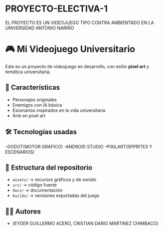 # PROYECTO-ELECTIVA-1
EL PROYECTO ES UN VIDEOJUEGO TIPO CONTRA AMBIENTADO EN LA UNIVERSIDAD ANTONIO NARIÑO
# 🎮 Mi Videojuego Universitario

Este es un proyecto de videojuego en desarrollo, con estilo **pixel art** y temática universitaria.  

## 🚀 Características
- Personajes originales
- Enemigos con IA básica
- Escenarios inspirados en la vida universitaria
- Arte en pixel art

## 🛠️ Tecnologías usadas
-GODOT(MOTOR GRAFICO)
-ANDROID STUDIO
-PIXILART(SPPRITES Y ESCENARIOS)

## 📂 Estructura del repositorio
- `assets/` → recursos gráficos y de sonido
- `src/` → código fuente
- `docs/` → documentación
- `builds/` → versiones exportadas del juego
## 👨‍💻 Autores
- [EYDER GUILLERMO ACERO, CRISTIAN DARIO MARTINEZ CHIMBACO]



